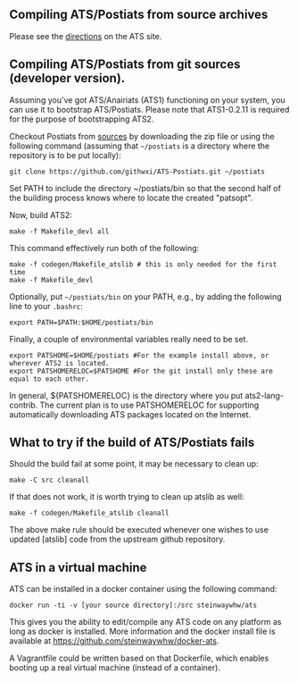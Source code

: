## Compiling ATS/Postiats from source archives

Please see the [directions][1] on the ATS site. 

## Compiling ATS/Postiats from git sources (developer version).


Assuming you've got ATS/Anairiats (ATS1) functioning on your system, you can use it to bootstrap ATS/Postiats. Please note that ATS1-0.2.11 is required for the purpose of bootstrapping ATS2.

Checkout Postiats from [sources][2] by downloading the zip file or using the following command (assuming that `~/postiats` is a directory where the repository is to be put locally):


    git clone https://github.com/githwxi/ATS-Postiats.git ~/postiats

Set PATH to include the directory ~/postiats/bin so that the second half of the building process knows where to locate the created "patsopt".

Now, build ATS2:

```
make -f Makefile_devl all
```
This command effectively run both of the following:

```
make -f codegen/Makefile_atslib # this is only needed for the first time
make -f Makefile_devl
```

Optionally, put `~/postiats/bin` on your PATH, e.g., by adding the following line to your `.bashrc`:

    export PATH=$PATH:$HOME/postiats/bin

Finally, a couple of environmental variables really need to be set. 

    export PATSHOME=$HOME/postiats #For the example install above, or wherever ATS2 is located.
    export PATSHOMERELOC=$PATSHOME #For the git install only these are equal to each other.

In general, ${PATSHOMERELOC} is the directory where you put ats2-lang-contrib.
The current plan is to use PATSHOMERELOC for supporting automatically downloading ATS packages located on the Internet.

## What to try if the build of ATS/Postiats fails

Should the build fail at some point, it may be necessary to clean up:

    make -C src cleanall

If that does not work, it is worth trying to clean up atslib as well:

    make -f codegen/Makefile_atslib cleanall

The above make rule should be executed whenever one wishes to use updated [atslib] code from the upstream github repository.

## ATS in a virtual machine

ATS can be installed in a docker container using the following command:

```
docker run -ti -v [your source directory]:/src steinwaywhw/ats 
```

This gives you the ability to edit/compile any ATS code on any platform as long as docker is installed.
More information and the docker install file is available at https://github.com/steinwaywhw/docker-ats. 

A Vagrantfile could be written based on that Dockerfile, which enables booting up a real virtual machine (instead of a container).

[1]: http://www.ats-lang.org/DOWNLOAD
[2]: https://github.com/githwxi/ATS-Postiats